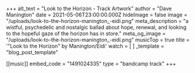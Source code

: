 +++
alt_text = "Look to the Horizon - Track Artwork"
author = "Dave Manington"
date = 2021-05-06T23:00:00.000Z
hideImage = false
image = "/uploads/look-to-the-horizon-manington_-eidi.png"
meta_description = "a wistful, psychedelic and nostalgic ballad about hope, renewal, and looking to the hopeful gaze of the horizon has in store."
meta_og_image = "/uploads/look-to-the-horizon-manington_-eidi.png"
musicTop = true
title = '"Look to the Horizon" by Manington/Eidi'
watch = [ ]
_template = "blog_post_template"

[[music]]
embed_code = "1491024335"
type = "bandcamp track"
+++

